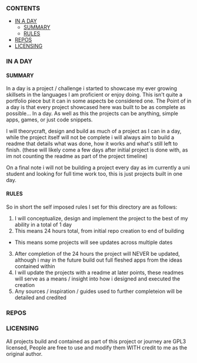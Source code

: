 ### CONTENTS

- [IN A DAY](#in-a-day)
  - [SUMMARY](#summary)
  - [RULES](#rules)
- [REPOS](#repos)
- [LICENSING](#licensing)

### IN A DAY

#### SUMMARY

In a day is a project / challenge i started to showcase my ever growing skillsets in the languages I am proficient or enjoy doing. This isn't quite a portfolio piece but it can in some aspects be considered one. The Point of in a day is that every project showcased here was built to be as complete as possible... In a day. As well as this the projects can be anything, simple apps, games, or just code snippets.

I will theorycraft, design and build as much of a project as I can in a day, while the project itself will not be complete i will always aim to build a readme that details what was done, how it works and what's still left to finish. (these will likely come a few days after initial project is done with, as im not counting the readme as part of the project timeline)

On a final note i will not be building a project every day as im currently a uni student and looking for full time work too, this is just projects built in one day.

#### RULES

So in short the self imposed rules I set for this directory are as follows:

1. I will conceptualize, design and implement the project to the best of my ability in a total of 1 day
2. This means 24 hours total, from initial repo creation to end of building

- This means some projects will see updates across multiple dates

3. After completion of the 24 hours the project will NEVER be updated, although i may in the future build out full fleshed apps from the ideas contained within
4. I will update the projects with a readme at later points, these readmes will serve as a means / insight into how i designed and executed the creation
5. Any sources / inspiration / guides used to further completeion will be detailed and credited

### REPOS

### LICENSING

All projects build and contained as part of this project or journey are GPL3 licensed, People are free to use and modify them WITH credit to me as the original author.
